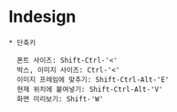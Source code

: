 Indesign
=========

```
* 단축키
  
  폰트 사이즈: Shift-Ctrl-'<'
  박스, 이미지 사이즈: Ctrl-'<'
  이미지 프레임에 맞추기: Shift-Ctrl-Alt-'E'
  현재 위치에 붙여넣기: Shift-Ctrl-Alt-'V'
  화면 미리보기: Shift-'W'
```

